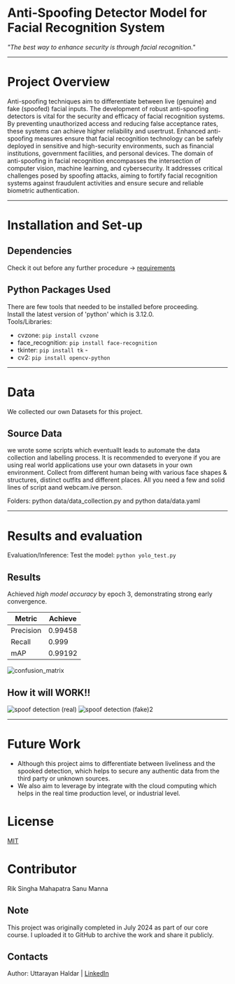 # Anti-Spoofing Detector Model for Facial Recognition System
*"The best way to enhance security is through facial recognition."*
____________________________________________________________________________________________________________________________________________________________________________________________________

# Project Overview
Anti-spoofing techniques aim to differentiate between live (genuine) and fake (spoofed) facial inputs. The development of robust anti-spoofing detectors is vital for the security and efficacy of facial 
recognition systems. By preventing unauthorized access and reducing false acceptance rates, these systems can achieve higher reliability and usertrust. Enhanced anti-spoofing measures ensure that facial 
recognition technology can be safely deployed in sensitive and high-security environments, such as financial institutions, government facilities, and personal devices. The domain of anti-spoofing in facial 
recognition encompasses the intersection of computer vision, machine learning, and cybersecurity. It addresses critical challenges posed by spoofing attacks, aiming to fortify facial recognition systems 
against fraudulent activities and ensure secure and reliable biometric authentication.
____________________________________________________________________________________________________________________________________________________________________________________________________

# Installation and Set-up
## Dependencies
Check it out before any further procedure -> [requirements](https://github.com/Uttarayan002/Anti-Spoofing-Detector-for-Facial-Recognition-System/blob/main/requirement.txt.txt)

## Python Packages Used
There are few tools that needed to be installed before proceeding.                                                                                                                                              
Install the latest version of 'python' which is 3.12.0.                                                                                                                                                
Tools/Libraries:                                                                                                                                                                                                
- cvzone: `pip install cvzone`                                                                                                                                                                           
- face_recognition: `pip install face-recognition`
- tkinter: `pip install tk`                                                                                                                                                                                  -
- cv2: `pip install opencv-python`
________________________________________________________________________________________________________________________________________________________________________________
# Data 
We collected our own Datasets for this project.
## Source Data
we wrote some scripts which eventuallt leads to automate the data collection and labelling process. It is recommended to everyone if you are using real world applications use your own datasets in your own environment. Collect from different human being with various face shapes & structures, distinct outfits and different places. All you need a few and solid lines of script aand  webcam.ive person.
                                                                                                                       
Folders: python data/data_collection.py and python data/data.yaml
________________________________________________________________________________________________________________________________________________________________________________

# Results and evaluation                                                                                                                                     
Evaluation/Inference:                                                                                                                                                                                     Test the model:  `python yolo_test.py`

## Results
Achieved *high model accuracy* by epoch 3, demonstrating strong early convergence.

| Metric        | Achieve       |
| ------------- | ------------- |
| Precision     | 0.99458       |
| Recall        | 0.999         |
| mAP           | 0.99192       |

![confusion_matrix](https://github.com/user-attachments/assets/b67b1bb3-16a8-4c91-b86e-fcc2295636e7)

## How it will WORK!!
![spoof detection (real)](https://github.com/user-attachments/assets/23fc3856-8b15-4e5d-9618-13ae1e832839) ![spoof detection (fake)2](https://github.com/user-attachments/assets/72302ee0-8b1b-421b-8504-ff39a76b6284)
________________________________________________________________________________________________________________________________________________________________________________

# Future Work 
- Although this project aims to differentiate between liveliness and the spooked detection, which helps to secure any authentic data from the third party or unknown sources.
- We also aim to leverage by integrate with the cloud computing which helps in the real time production level, or industrial level.

# License
[MIT](https://github.com/Uttarayan002/Anti-Spoofing-Detector-for-Facial-Recognition-System?tab=MIT-1-ov-file)

# Contributor
Rik Singha Mahapatra
Sanu Manna

## Note
This project was originally completed in July 2024 as part of our core course.
I uploaded it to GitHub to archive the work and share it publicly.

## Contacts
Author: Uttarayan Haldar | [LinkedIn](https://www.linkedin.com/in/uttarayan-haldar/)
